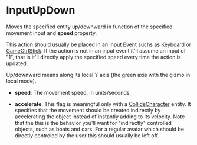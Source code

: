 # InputUpDown

Moves the specified entity up/downward in function of the specified
movement input and **speed** property.

This action should usually be placed in an input Event suchs as
[Keyboard](./Event/Keyboard) or [GameCtrlStick](./Event/GameCtrlStick). If
the action is not in an input event it'll assume an input of "1", that
is it'll directly apply the specified speed every time the action is
updated.

Up/downward means along its local Y axis (the green axis with the gizmo
in local mode).

-   **speed**: The movement speed, in units/seconds.

<!-- -->

-   **accelerate**: This flag is meaningful only with a
    [CollideCharacter](./Entity/CollideCharacter) entity. It specifies
    that the movement should be created indirectly by accelerating the
    object instead of instantly adding to its velocity. Note that the
    this is the behavior you'll want for "indirectly" controlled
    objects, such as boats and cars. For a regular avatar which should
    be directly controled by the user this should usually be left off.
